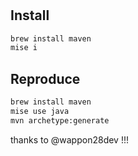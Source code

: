 #

## Install

```sh
brew install maven
mise i
```

## Reproduce

```sh
brew install maven
mise use java
mvn archetype:generate
```

thanks to @wappon28dev !!!
